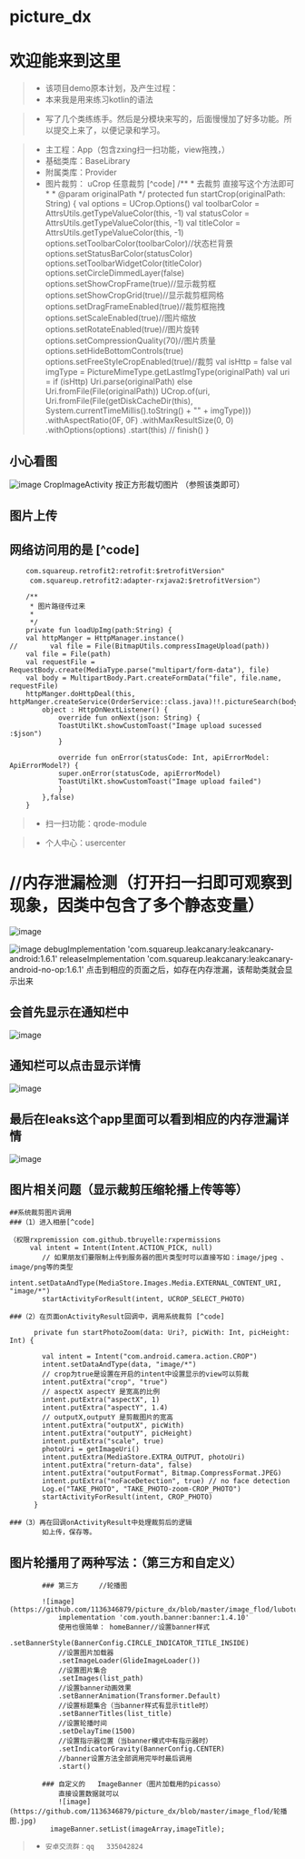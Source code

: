 # picture_dx
# 欢迎能来到这里

>* 该项目demo原本计划，及产生过程：
>* 本来我是用来练习kotlin的语法

>* 写了几个类练练手。然后是分模块来写的，后面慢慢加了好多功能。所以提交上来了，以便记录和学习。

>* 主工程：App（包含zxing扫一扫功能，view拖拽，）
>* 基础类库：BaseLibrary
>* 附属类库：Provider
>* 图片裁剪： uCrop   任意裁剪 [^code]
	/**
     * 去裁剪  直接写这个方法即可  
     *
     * @param originalPath
     */
    protected fun startCrop(originalPath: String) {
        val options = UCrop.Options()
        val toolbarColor = AttrsUtils.getTypeValueColor(this, -1)
        val statusColor = AttrsUtils.getTypeValueColor(this, -1)
        val titleColor = AttrsUtils.getTypeValueColor(this, -1)
        options.setToolbarColor(toolbarColor)//状态栏背景
        options.setStatusBarColor(statusColor)
        options.setToolbarWidgetColor(titleColor)
        options.setCircleDimmedLayer(false)
        options.setShowCropFrame(true)//显示裁剪框
        options.setShowCropGrid(true)//显示裁剪框网格
        options.setDragFrameEnabled(true)//裁剪框拖拽
        options.setScaleEnabled(true)//图片缩放
        options.setRotateEnabled(true)//图片旋转
        options.setCompressionQuality(70)//图片质量
        options.setHideBottomControls(true)
        options.setFreeStyleCropEnabled(true)//裁剪
        val isHttp = false
        val imgType = PictureMimeType.getLastImgType(originalPath)
        val uri = if (isHttp) Uri.parse(originalPath) else Uri.fromFile(File(originalPath))
        UCrop.of(uri, Uri.fromFile(File(getDiskCacheDir(this), System.currentTimeMillis().toString() + "" + imgType)))
                .withAspectRatio(0F, 0F)
                .withMaxResultSize(0, 0)
                .withOptions(options)
                .start(this)
//        finish()
    }
## 小心看图

![image](https://github.com/1136346879/picture_dx/blob/master/image_flod/suibiancaijian.gif)
		CropImageActivity  按正方形裁切图片
			（参照该类即可）
		
		
##	图片上传
##	网络访问用的是  [^code]

		com.squareup.retrofit2:retrofit:$retrofitVersion"
		 com.squareup.retrofit2:adapter-rxjava2:$retrofitVersion"）
	
	    /**
	     * 图片路径传过来
	     *
	     */
	    private fun loadUpImg(path:String) {
		val httpManger = HttpManager.instance()
	//        val file = File(BitmapUtils.compressImageUpload(path))
		val file = File(path)
		val requestFile = RequestBody.create(MediaType.parse("multipart/form-data"), file)
		val body = MultipartBody.Part.createFormData("file", file.name, requestFile)
		httpManger.doHttpDeal(this, httpManger.createService(OrderService::class.java)!!.pictureSearch(body),
			object : HttpOnNextListener() {
			    override fun onNext(json: String) {
				ToastUtilKt.showCustomToast("Image upload sucessed :$json")
			    }

			    override fun onError(statusCode: Int, apiErrorModel: ApiErrorModel?) {
				super.onError(statusCode, apiErrorModel)
				ToastUtilKt.showCustomToast("Image upload failed")
			    }
			},false)
	    }	
	    
>*  扫一扫功能：qrode-module

>*  个人中心：usercenter





# //内存泄漏检测（打开扫一扫即可观察到现象，因类中包含了多个静态变量）
![image](https://github.com/1136346879/picture_dx/blob/master/image_flod/zxing.gif)

![image](https://github.com/1136346879/picture_dx/blob/master/image_flod/zxing_saoyisao.gif)
    debugImplementation 'com.squareup.leakcanary:leakcanary-android:1.6.1'
    releaseImplementation 'com.squareup.leakcanary:leakcanary-android-no-op:1.6.1'
	点击到相应的页面之后，如存在内存泄漏，该帮助类就会显示出来
## 会首先显示在通知栏中
![image](https://github.com/1136346879/picture_dx/blob/master/image_flod/leaks3.png)
## 通知栏可以点击显示详情
![image](https://github.com/1136346879/picture_dx/blob/master/image_flod/leaks2.png)
## 最后在leaks这个app里面可以看到相应的内存泄漏详情
![image](https://github.com/1136346879/picture_dx/blob/master/image_flod/leaks1.png)




## 图片相关问题（显示裁剪压缩轮播上传等等）

	##系统裁剪图片调用
	###（1）进入相册[^code]
	
	（权限rxpremission com.github.tbruyelle:rxpermissions
		 val intent = Intent(Intent.ACTION_PICK, null)
			// 如果朋友们要限制上传到服务器的图片类型时可以直接写如：image/jpeg 、 image/png等的类型
			intent.setDataAndType(MediaStore.Images.Media.EXTERNAL_CONTENT_URI, "image/*")
			startActivityForResult(intent, UCROP_SELECT_PHOTO)

	###（2）在页面onActivityResult回调中，调用系统裁剪 [^code]
	
		  private fun startPhotoZoom(data: Uri?, picWith: Int, picHeight: Int) {

			val intent = Intent("com.android.camera.action.CROP")
			intent.setDataAndType(data, "image/*")
			// crop为true是设置在开启的intent中设置显示的view可以剪裁
			intent.putExtra("crop", "true")
			// aspectX aspectY 是宽高的比例
			intent.putExtra("aspectX", 1)
			intent.putExtra("aspectY", 1.4)
			// outputX,outputY 是剪裁图片的宽高
			intent.putExtra("outputX", picWith)
			intent.putExtra("outputY", picHeight)
			intent.putExtra("scale", true)
			photoUri = getImageUri()
			intent.putExtra(MediaStore.EXTRA_OUTPUT, photoUri)
			intent.putExtra("return-data", false)
			intent.putExtra("outputFormat", Bitmap.CompressFormat.JPEG)
			intent.putExtra("noFaceDetection", true) // no face detection
			Log.e("TAKE_PHOTO", "TAKE_PHOTO-zoom-CROP_PHOTO")
			startActivityForResult(intent, CROP_PHOTO)
		  }
		  
    ###（3）再在回调onActivityResult中处理裁剪后的逻辑
			如上传，保存等。
## 图片轮播用了两种写法：（第三方和自定义）
			### 第三方     //轮播图
			
			![image](https://github.com/1136346879/picture_dx/blob/master/image_flod/lubotu.gif)
				implementation 'com.youth.banner:banner:1.4.10'
				使用也很简单： homeBanner//设置banner样式
                .setBannerStyle(BannerConfig.CIRCLE_INDICATOR_TITLE_INSIDE)
                //设置图片加载器
                .setImageLoader(GlideImageLoader())
                //设置图片集合
                .setImages(list_path)
                //设置banner动画效果
                .setBannerAnimation(Transformer.Default)
                //设置标题集合（当banner样式有显示title时）
                .setBannerTitles(list_title)
                //设置轮播时间
                .setDelayTime(1500)
                //设置指示器位置（当banner模式中有指示器时）
                .setIndicatorGravity(BannerConfig.CENTER)
                //banner设置方法全部调用完毕时最后调用
                .start()
				
			### 自定义的   ImageBanner（图片加载用的picasso）
				直接设置数据就可以
				![image](https://github.com/1136346879/picture_dx/blob/master/image_flod/轮播图.jpg)
			  imageBanner.setList(imageArray,imageTitle);
			  
> * 	安卓交流群：qq   335042824

